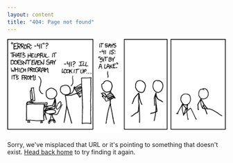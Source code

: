 ```yaml
---
layout: content
title: "404: Page not found"
---
```

<img src="/assets/404.png" alt="error">

Sorry, we've misplaced that URL or it's pointing to something that doesn't exist. <a href="{{ site.baseurl }}/">Head back home</a> to try finding it again.

